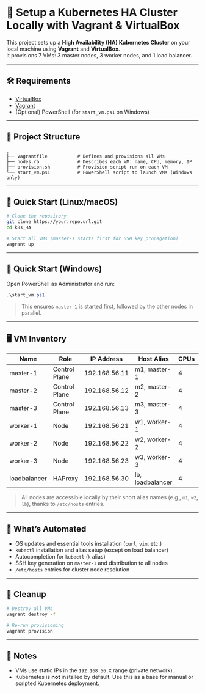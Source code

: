 # 🚀 Setup a Kubernetes HA Cluster Locally with Vagrant & VirtualBox

This project sets up a **High Availability (HA) Kubernetes Cluster** on your local machine using **Vagrant** and **VirtualBox**.  
It provisions 7 VMs: 3 master nodes, 3 worker nodes, and 1 load balancer.

---

## 🛠️ Requirements

- [VirtualBox](https://www.virtualbox.org/wiki/Downloads)
- [Vagrant](https://www.vagrantup.com/downloads)
- (Optional) PowerShell (for `start_vm.ps1` on Windows)

---

## 📁 Project Structure

```
.
├── Vagrantfile           # Defines and provisions all VMs
├── nodes.rb              # Describes each VM: name, CPU, memory, IP
├── provision.sh          # Provision script run on each VM
└── start_vm.ps1          # PowerShell script to launch VMs (Windows only)
```

---

## 🚀 Quick Start (Linux/macOS)

```bash
# Clone the repository
git clone https://your.repo.url.git
cd k8s_HA

# Start all VMs (master-1 starts first for SSH key propagation)
vagrant up
```

---

## 🚀 Quick Start (Windows)

Open PowerShell as Administrator and run:

```powershell
.\start_vm.ps1
```

> This ensures `master-1` is started first, followed by the other nodes in parallel.

---

## 🖥️ VM Inventory

| Name         | Role          | IP Address     | Host Alias        | CPUs | RAM    |
|--------------|---------------|----------------|-------------------|------|--------|
| master-1     | Control Plane | 192.168.56.11  | m1, master-1      | 4    | 2048MB |
| master-2     | Control Plane | 192.168.56.12  | m2, master-2      | 4    | 2048MB |
| master-3     | Control Plane | 192.168.56.13  | m3, master-3      | 4    | 2048MB |
| worker-1     | Node          | 192.168.56.21  | w1, worker-1      | 4    | 3072MB |
| worker-2     | Node          | 192.168.56.22  | w2, worker-2      | 4    | 3072MB |
| worker-3     | Node          | 192.168.56.23  | w3, worker-3      | 4    | 3072MB |
| loadbalancer | HAProxy       | 192.168.56.30  | lb, loadbalancer  | 4    | 512MB  |

> All nodes are accessible locally by their short alias names (e.g., `m1`, `w2`, `lb`), thanks to `/etc/hosts` entries.

---

## 🔧 What’s Automated

- OS updates and essential tools installation (`curl`, `vim`, etc.)
- `kubectl` installation and alias setup (except on load balancer)
- Autocompletion for `kubectl` (`k` alias)
- SSH key generation on `master-1` and distribution to all nodes
- `/etc/hosts` entries for cluster node resolution

---

## 🧹 Cleanup

```bash
# Destroy all VMs
vagrant destroy -f

# Re-run provisioning
vagrant provision
```

---

## 🧠 Notes

- VMs use static IPs in the `192.168.56.X` range (private network).
- Kubernetes is **not** installed by default. Use this as a base for manual or scripted Kubernetes deployment.
